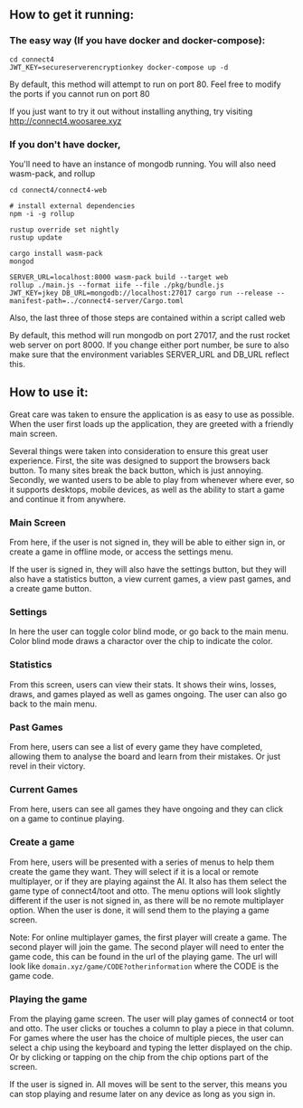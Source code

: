 ## How to get it running:

### The easy way (If you have docker and docker-compose):

    cd connect4
    JWT_KEY=secureserverencryptionkey docker-compose up -d

By default, this method will attempt to run on port 80. Feel free to modify the ports if you cannot run on port 80

If you just want to try it out without installing anything,
try visiting http://connect4.woosaree.xyz


### If you don't have docker,
You'll need to have an instance of mongodb running.
You will also need wasm-pack, and rollup

    cd connect4/connect4-web

    # install external dependencies
    npm -i -g rollup

    rustup override set nightly
    rustup update

    cargo install wasm-pack
    mongod

    SERVER_URL=localhost:8000 wasm-pack build --target web
    rollup ./main.js --format iife --file ./pkg/bundle.js
    JWT_KEY=jkey DB_URL=mongodb://localhost:27017 cargo run --release --manifest-path=../connect4-server/Cargo.toml


Also, the last three of those steps are contained within a script called web

By default, this method will run mongodb on port 27017, and the rust
rocket web server on port 8000. If you change either port number, be
sure to also make sure that the environment variables SERVER\_URL and
DB\_URL reflect this.

## How to use it:
Great care was taken to ensure the application is as easy to use as
possible. When the user first loads up the application, they are
greeted with a friendly main screen.

Several things were taken into consideration to ensure this great user
experience. First, the site was designed to support the browsers back
button. To many sites break the back button, which is just
annoying. Secondly, we wanted users to be able to play from whenever
where ever, so it supports desktops, mobile devices, as well as the
ability to start a game and continue it from anywhere.

### Main Screen
From here, if the user is not signed in, they will be able to either
sign in, or create a game in offline mode, or access the settings
menu.

If the user is signed in, they will also have the settings button, but
they will also have a statistics button, a view current games, a view
past games, and a create game button.

### Settings
In here the user can toggle color blind mode, or go back to the main
menu. Color blind mode draws a charactor over the chip to indicate the
color.

### Statistics
From this screen, users can view their stats. It shows their wins,
losses, draws, and games played as well as games ongoing. The user can
also go back to the main menu.

### Past Games
From here, users can see a list of every game they have completed,
allowing them to analyse the board and learn from their mistakes. Or
just revel in their victory.

### Current Games
From here, users can see all games they have ongoing and they can
click on a game to continue playing.

### Create a game
From here, users will be presented with a series of menus to help them
create the game they want. They will select if it is a local or remote
multiplayer, or if they are playing against the AI. It also has them
select the game type of connect4/toot and otto. The menu options will
look slightly different if the user is not signed in, as there will be
no remote multiplayer option. When the user is done, it will send them
to the playing a game screen.

Note: For online multiplayer games, the first player will create a
game. The second player will join the game. The second player will
need to enter the game code, this can be found in the url of the
playing game. The url will look like
`domain.xyz/game/CODE?otherinformation` where the CODE is the game
code.


### Playing the game
From the playing game screen. The user will play games of connect4 or
toot and otto. The user clicks or touches a column to play a piece in
that column. For games where the user has the choice of multiple
pieces, the user can select a chip using the keyboard and typing the
letter displayed on the chip. Or by clicking or tapping on the chip
from the chip options part of the screen.

If the user is signed in. All moves will be sent to the server, this
means you can stop playing and resume later on any device as long as
you sign in.
